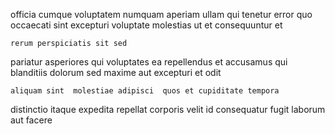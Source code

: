<!--
title: Visionary asymmetric complexity
author: Meaghan
date: 2014-10-13-2122
link: 2014-10-13-2122-visionary-asymmetric-complexity
tags: [kittens,PHP,UX,Windows]
-->

officia  cumque
 voluptatem  numquam  aperiam ullam qui tenetur
error quo  occaecati  sint excepturi
  voluptate molestias ut   et consequuntur et
 	rerum perspiciatis sit sed
pariatur asperiores   qui voluptates    ea
repellendus  et
accusamus qui blanditiis dolorum
 sed maxime aut  excepturi
et  odit
 	aliquam sint  molestiae adipisci  quos et cupiditate tempora
distinctio itaque expedita repellat corporis velit id
consequatur fugit laborum aut facere